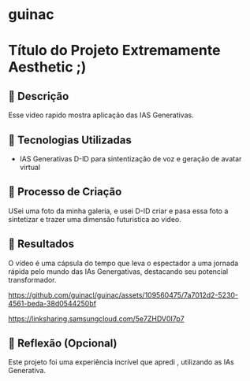 # guinac
# Título do Projeto Extremamente Aesthetic ;)

## 📒 Descrição
Esse video rapido mostra aplicação das IAS Generativas.
## 🤖 Tecnologias Utilizadas
- IAS Generativas D-ID para sintentização de voz e geração de avatar virtual

## 🧐 Processo de Criação
USei uma foto da minha galeria, e usei D-ID criar e pasa essa foto a sintetizar e trazer uma dimensão futuristica ao video.

## 🚀 Resultados
O vídeo é uma cápsula do tempo que leva o espectador a uma jornada rápida pelo mundo das IAs Genergativas, destacando seu potencial transformador.

https://github.com/guinacl/guinac/assets/109560475/7a7012d2-5230-4561-beda-38d0544250bf

https://linksharing.samsungcloud.com/5e7ZHDV0I7p7

## 💭 Reflexão (Opcional)
Este projeto foi uma experiência incrível que apredi , utilizando as IAs Generativa.

